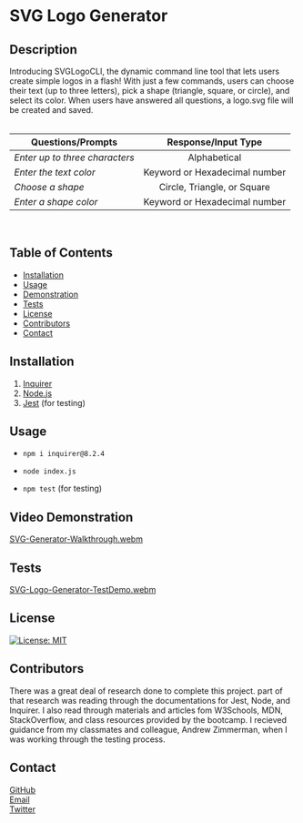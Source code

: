 # SVG Logo Generator

## Description

Introducing SVGLogoCLI, the dynamic command line tool that lets users create simple logos in a flash! With just a few commands, users can choose their text (up to three letters), pick a shape (triangle, square, or circle), and select its color. When users have answered all questions, a logo.svg file will be created and saved.
<br>
<br>

| Questions/Prompts                   |      Response/Input Type      |
| ----------------------------------- | :---------------------------: |
| <i>Enter up to three characters</i> |         Alphabetical          |
| <i>Enter the text color</i>         | Keyword or Hexadecimal number |
| <i>Choose a shape</i>               |  Circle, Triangle, or Square  |
| <i>Enter a shape color</i>          | Keyword or Hexadecimal number |

<br>

## Table of Contents

- [Installation](#installation)
- [Usage](#usage)
- [Demonstration](#demonstration)
- [Tests](#tests)
- [License](#license)
- [Contributors](#contributors)
- [Contact](#contact)

## Installation

1. [Inquirer](https://docs.npmjs.com/)
2. [Node.js](https://nodejs.org/en/docs)
3. [Jest](https://jestjs.io/docs/getting-started) (for testing)

## Usage

- `npm i inquirer@8.2.4`

- `node index.js`

- `npm test` (for testing)

## Video Demonstration

[SVG-Generator-Walkthrough.webm](https://github.com/HarrisSte/SVG-Logo-Maker/assets/126029841/d6b1617e-f09b-4e8a-9a20-77c9b79aa175)


## Tests

[SVG-Logo-Generator-TestDemo.webm](https://github.com/HarrisSte/SVG-Logo-Maker/assets/126029841/af2f69e5-5498-4996-8115-a4ddfc869cbd)

## License

[![License: MIT](https://img.shields.io/badge/License-MIT-yellow.svg)](https://opensource.org/licenses/MIT)

## Contributors

There was a great deal of research done to complete this project. part of that research was reading through the documentations for Jest, Node, and Inquirer. I also read through materials and articles fom W3Schools, MDN, StackOverflow, and class resources provided by the bootcamp. I recieved guidance from my classmates and colleague, Andrew Zimmerman, when I was working through the testing process.

## Contact

[GitHub](https://github.com/HarrisSte)
<br>
[Email](mailto:st3phanie.harris@gmail.com)
<br>
[Twitter](https://twitter.com/HexleLich)
